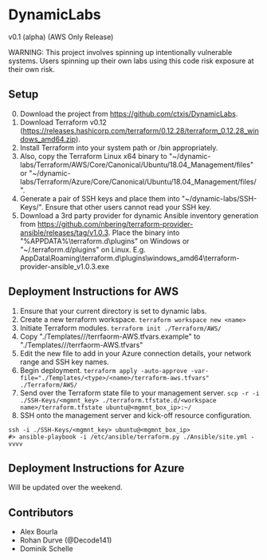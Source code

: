 # DynamicLabs
v0.1 (alpha) (AWS Only Release)

WARNING: This project involves spinning up intentionally vulnerable systems. Users spinning up their own labs using this code risk exposure at their own risk.

## Setup
0. Download the project from https://github.com/ctxis/DynamicLabs.
1. Download Terraform v0.12 (https://releases.hashicorp.com/terraform/0.12.28/terraform_0.12.28_windows_amd64.zip).
2. Install Terraform into your system path or /bin appropriately.
3. Also, copy the Terraform Linux x64 binary to "~/dynamic-labs/Terraform/AWS/Core/Canonical/Ubuntu/18.04_Management/files" or "~/dynamic-labs/Terraform/Azure/Core/Canonical/Ubuntu/18.04_Management/files/".
4. Generate a pair of SSH keys and place them into "~/dynamic-labs/SSH-Keys/". Ensure that other users cannot read your SSH key.
5. Download a 3rd party provider for dynamic Ansible inventory generation from https://github.com/nbering/terraform-provider-ansible/releases/tag/v1.0.3. Place the binary into "%APPDATA%\terraform.d\plugins" on Windows or "~/.terraform.d/plugins" on Linux. E.g. AppData\Roaming\terraform.d\plugins\windows_amd64\terraform-provider-ansible_v1.0.3.exe

## Deployment Instructions for AWS
1. Ensure that your current directory is set to dynamic labs.
2. Create a new terraform workspace.
```terraform workspace new <name>```
3. Initiate Terraform modules.
```terraform init ./Terraform/AWS/```
4. Copy "./Templates/<type>/<name>/terrfaorm-AWS.tfvars.example" to "./Templates/<type>/<name>/terrfaorm-AWS.tfvars"
5. Edit the new file to add in your Azure connection details, your network range and SSH key names.
6. Begin deployment.
```terraform apply -auto-approve -var-file="./Templates/<type>/<name>/terraform-aws.tfvars" ./Terraform/AWS/```
7. Send over the Terraform state file to your management server.
```scp -r -i ./SSH-Keys/<mgmnt_key> ./terraform.tfstate.d/<workspace name>/terraform.tfstate ubuntu@<mgmnt_box_ip>:~/```
8. SSH onto the management server and kick-off resource configuration.
```
ssh -i ./SSH-Keys/<mgmnt_key> ubuntu@<mgmnt_box_ip>
#> ansible-playbook -i /etc/ansible/terraform.py ./Ansible/site.yml -vvvv
```

## Deployment Instructions for Azure
Will be updated over the weekend.

## Contributors
- Alex Bourla
- Rohan Durve (@Decode141)
- Dominik Schelle